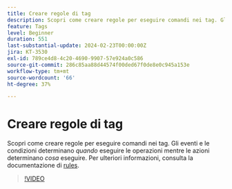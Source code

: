 ```yaml
---
title: Creare regole di tag
description: Scopri come creare regole per eseguire comandi nei tag. Gli eventi e le condizioni determinano *quando* eseguire determinate operazioni mentre le azioni determinano *cosa* eseguire.
feature: Tags
level: Beginner
duration: 551
last-substantial-update: 2024-02-23T00:00:00Z
jira: KT-3530
exl-id: 789ce4d8-4c20-4690-9907-57e924a0c586
source-git-commit: 286c85aa88d44574f00ded67f0de8e0c945a153e
workflow-type: tm+mt
source-wordcount: '66'
ht-degree: 37%

---
```


# Creare regole di tag

Scopri come creare regole per eseguire comandi nei tag. Gli eventi e le condizioni determinano *quando* eseguire le operazioni mentre le azioni determinano *cosa* eseguire. Per ulteriori informazioni, consulta la documentazione di [rules](https://experienceleague.adobe.com/docs/experience-platform/tags/ui/rules.html?lang=it).

>[!VIDEO](https://video.tv.adobe.com/v/3430495/?learn=on&enablevpops&captions=ita)
